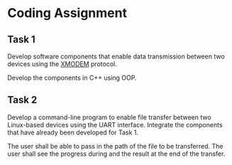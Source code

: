 # Coding Assignment

## Task 1

Develop software components that enable data transmission between two devices using the [XMODEM](http://ee6115.mit.edu/amulet/xmodem.htm) protocol.

Develop the components in C++ using OOP.

## Task 2

Develop a command-line program to enable file transfer between two Linux-based devices using the UART interface. Integrate the components that have already been developed for Task 1.

The user shall be able to pass in the path of the file to be transferred. The user shall see the progress during and the result at the end of the transfer.
